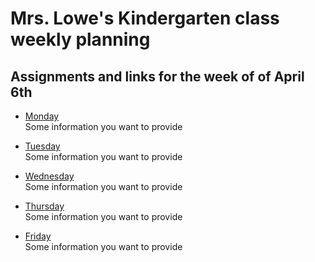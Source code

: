 # Mrs. Lowe's Kindergarten class weekly planning
## Assignments and links for the week of of April 6th 
* [Monday](./Week-04-06-2020/monday.md)  
   Some information you want to provide
   
* [Tuesday](./Week-04-06-2020/tuesday.md)  
   Some information you want to provide  
   
* [Wednesday](./Week-04-06-2020/wednesday.md)  
   Some information you want to provide  
   
* [Thursday](./Week-04-06-2020/thursday.md)  
   Some information you want to provide  
   
* [Friday](./Week-04-06-2020/friday.md)   
   Some information you want to provide  
   